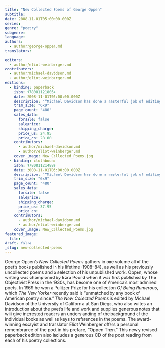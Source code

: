 ```yaml
---
title: "New Collected Poems of George Oppen"
subtitle:
date: 2008-11-01T05:00:00.000Z
series:
genre: "poetry"
subgenre:
language:
authors:
  - author/george-oppen.md
translators:

editors:
  - author/eliot-weinberger.md
contributors:
  - author/michael-davidson.md
  - author/eliot-weinberger.md
editions:
  - binding: paperback
    isbn: 9780811218054
    date: 2008-11-01T05:00:00.000Z
    description: "“Michael Davidson has done a masterful job of editing this new edition of the _Collected Poems_.... Few poets significantly alter and enhance the state of the art. Oppen is one of them.” —Michael Palmer, Bookforum "
    trim_size: "6x9"
    page_count: "480"
    sales_data:
      forsale: false
      saleprice:
      shipping_charge:
      price_us: 24.95
      price_cn: 28.00
    contributors:
      - author/michael-davidson.md
      - author/eliot-weinberger.md
    cover_image: New_Collected_Poems.jpg
  - binding: clothbound
    isbn: 9780811214889
    date: 2008-11-01T05:00:00.000Z
    description: "“Michael Davidson has done a masterful job of editing this new edition of the _Collected Poems_.... Few poets significantly alter and enhance the state of the art. Oppen is one of them.” —Michael Palmer, Bookforum "
    trim_size: "6x9"
    page_count: "480"
    sales_data:
      forsale: false
      saleprice:
      shipping_charge:
      price_us: 37.95
      price_cn:
    contributors:
      - author/michael-davidson.md
      - author/eliot-weinberger.md
    cover_image: New_Collected_Poems.jpg
featured_image:
  file:
draft: false
_slug: new-collected-poems
---
```


George Oppen’s _New Collected Poems_ gathers in one volume all of the poet’s books published in his lifetime (1908–84), as well as his previously uncollected poems and a selection of his unpublished work. Oppen, whose writing was championed by Ezra Pound when it was first published by The Objectivist Press in the 1930s, has become one of America’s most admired poets. In 1969 he won a Pulitzer Prize for his collection _Of Being Numerous_, which _The New Yorker_ recently said is “unmatched by any book of American poetry since.” _The New Collected Poems_ is edited by Michael Davidson of the University of California at San Diego, who also writes an introduction about the poet’s life and work and supplies generous notes that will give interested readers an understanding of the background of the individual books as well as keys to references in the poems. The award-winning essayist and translator Eliot Weinberger offers a personal remembrance of the poet in his preface, “Oppen Then.” This newly revised paperback edition also includes a generous CD of the poet reading from each of his poetry collections.

